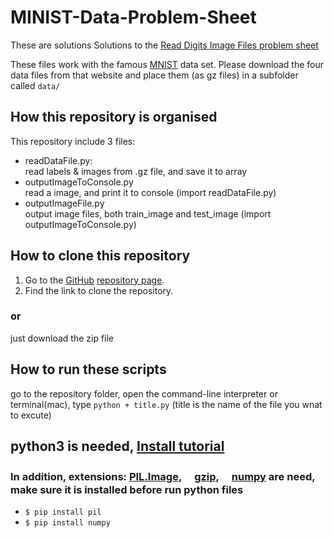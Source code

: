 # MINIST-Data-Problem-Sheet
These are solutions Solutions to the [Read Digits Image Files problem sheet](https://github.com/TangqiFeng/MINIST-Data-Problem-Sheet/wiki/MINIST-Data-Problem-Sheet)

These files work with the famous [MNIST](http://yann.lecun.com/exdb/mnist/) data set.
Please download the four data files from that website and place them (as gz files) in a subfolder called `data/`

## How this repository is organised
This repository include 3 files:
* readDataFile.py:<br/>
read labels & images from .gz file, and save it to array
* outputImageToConsole.py<br/>
read a image, and print it to console (import readDataFile.py)
* outputImageFile.py<br/>
output image files, both train_image and test_image (import outputImageToConsole.py)

## How to clone this repository
1. Go to the [GitHub](https://www.github.com) [repository page](https://github.com/TangqiFeng/MINIST-Data-Problem-Sheet).
2. Find the link to clone the repository.
### or
just download the zip file

## How to run these scripts
go to the repository folder, open the command-line interpreter or terminal(mac), type `python + title.py` (title is the name of the file you wnat to excute)

## python3 is needed, [Install tutorial](https://anaconda.org/anaconda/python) 
### In addition, extensions: [PIL.Image](http://pillow.readthedocs.io/en/4.3.x/reference/Image.html), 　[gzip](https://docs.python.org/3/library/gzip.html), 　[numpy](https://docs.scipy.org/doc/numpy-dev/user/quickstart.html) are need, make sure it is installed before run python files
* ``` $ pip install pil ```
* ``` $ pip install numpy ```
